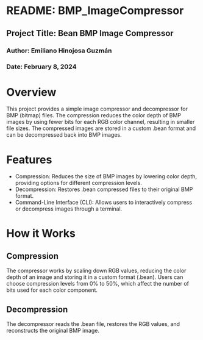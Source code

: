 # README: BMP_ImageCompressor
## Project Title: Bean BMP Image Compressor
### Author: Emiliano Hinojosa Guzmán
### Date: February 8, 2024

# **Overview**
This project provides a simple image compressor and decompressor for BMP (bitmap) files. The compression reduces the color depth of BMP images by using fewer bits for each RGB color channel, resulting in smaller file sizes. The compressed images are stored in a custom .bean format and can be decompressed back into BMP images.

# **Features**
- Compression: Reduces the size of BMP images by lowering color depth, providing options for different compression levels.
- Decompression: Restores .bean compressed files to their original BMP format.
- Command-Line Interface (CLI): Allows users to interactively compress or decompress images through a terminal.

# How it Works
## Compression
The compressor works by scaling down RGB values, reducing the color depth of an image and storing it in a custom format (.bean).
Users can choose compression levels from 0% to 50%, which affect the number of bits used for each color component.

## Decompression
The decompressor reads the .bean file, restores the RGB values, and reconstructs the original BMP image.
